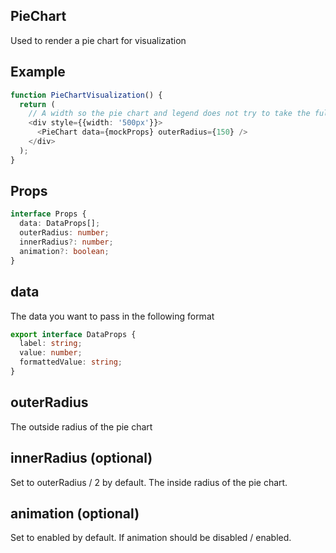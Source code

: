 ## PieChart

Used to render a pie chart for visualization

## Example

```typescript jsx
function PieChartVisualization() {
  return (
    // A width so the pie chart and legend does not try to take the full width of the screen
    <div style={{width: '500px'}}>
      <PieChart data={mockProps} outerRadius={150} />
    </div>
  );
}
```

## Props
```typescript
interface Props {
  data: DataProps[];
  outerRadius: number;
  innerRadius?: number;
  animation?: boolean;
}
```

## data

The data you want to pass in the following format

```typescript
export interface DataProps {
  label: string;
  value: number;
  formattedValue: string;
}
```

## outerRadius

The outside radius of the pie chart

## innerRadius (optional)

Set to outerRadius / 2 by default. The inside radius of the pie chart.

## animation (optional)

Set to enabled by default. If animation should be disabled / enabled.
